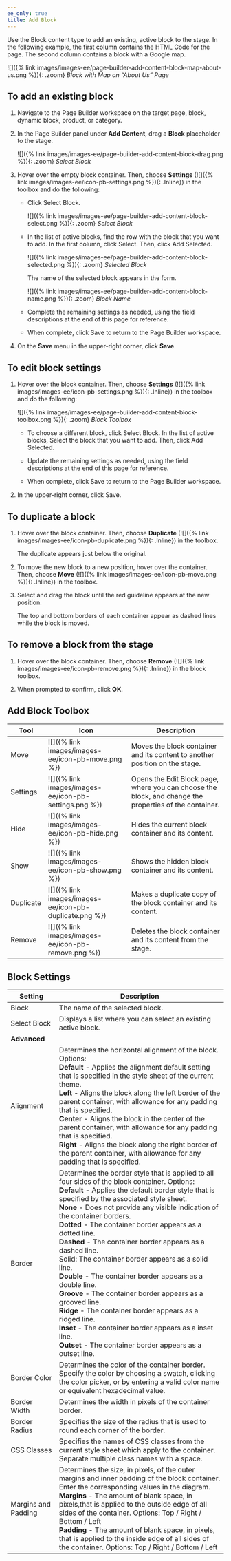 ```yaml
---
ee_only: true
title: Add Block
---
```


Use the Block content type to add an existing, active block to the stage. In the following example, the first column contains the HTML Code for the page. The second column contains a block with a Google map.

![]({% link images/images-ee/page-builder-add-content-block-map-about-us.png %}){: .zoom}
_Block with Map on “About Us” Page_

## To add an existing block

1. Navigate to the Page Builder workspace on the target page, block, dynamic block, product, or category.

1. In the Page Builder panel under **Add Content**, drag a **Block** placeholder to the stage.

    ![]({% link images/images-ee/page-builder-add-content-block-drag.png %}){: .zoom}
    _Select Block_

1. Hover over the empty block container. Then, choose **Settings** (![]({% link images/images-ee/icon-pb-settings.png %}){: .Inline}) in the toolbox and do the following:

    - Click <span class="btn">Select Block</span>.

        ![]({% link images/images-ee/page-builder-add-content-block-select.png %}){: .zoom}
        _Select Block_

    - In the list of active blocks, find the row with the block that you want to add. In the first column, click <span class="btn">Select</span>. Then, click <span class="btn">Add Selected</span>.

        ![]({% link images/images-ee/page-builder-add-content-block-selected.png %}){: .zoom}
        _Selected Block_

        The name of the selected block appears in the form.

        ![]({% link images/images-ee/page-builder-add-content-block-name.png %}){: .zoom}
        _Block Name_

    - Complete the remaining settings as needed, using the field descriptions at the end of this page for reference.

    - When complete, click <span class="btn">Save</span> to return to the Page Builder workspace.

1. On the **Save** menu in the upper-right corner, click **Save**.

## To edit block settings

1. Hover over the block container. Then, choose **Settings** (![]({% link images/images-ee/icon-pb-settings.png %}){: .Inline}) in the toolbox and do the following:

    ![]({% link images/images-ee/page-builder-add-content-block-toolbox.png %}){: .zoom}
    _Block Toolbox_

    - To choose a different block, click <span class="btn">Select Block</span>. In the list of active blocks, <span class="btn">Select</span> the block that you want to add. Then, click <span class="btn">Add Selected</span>.

    - Update the remaining settings as needed, using the field descriptions at the end of this page for reference.

    - When complete, click <span class="btn">Save</span> to return to the Page Builder workspace.

1. In the upper-right corner, click <span class="btn">Save</span>.

## To duplicate a block

1. Hover over the block container. Then, choose **Duplicate** (![]({% link images/images-ee/icon-pb-duplicate.png %}){: .Inline}) in the toolbox.

    The duplicate appears just below the original.

1. To move the new block to a new position, hover over the container. Then, choose **Move** (![]({% link images/images-ee/icon-pb-move.png %}){: .Inline}) in the toolbox.

1. Select and drag the block until the red guideline appears at the new position.

    The top and bottom borders of each container appear as dashed lines while the block is moved.

## To remove a block from the stage

1. Hover over the block container. Then, choose **Remove** (![]({% link images/images-ee/icon-pb-remove.png %}){: .Inline}) in the block toolbox.

1. When prompted to confirm, click **OK**.

## Add Block Toolbox

| Tool      | Icon                                                                     | Description                                                                                            |
| --------- | ------------------------------------------------------------------------ | ------------------------------------------------------------------------------------------------------ |
| Move      | ![]({% link images/images-ee/icon-pb-move.png %})      | Moves the block container and its content to another position on the stage.                            |
| Settings  | ![]({% link images/images-ee/icon-pb-settings.png %})  | Opens the Edit Block page, where you can choose the block, and change the properties of the container. |
| Hide      | ![]({% link images/images-ee/icon-pb-hide.png %})      | Hides the current block container and its content.                                                     |
| Show      | ![]({% link images/images-ee/icon-pb-show.png %})      | Shows the  hidden block container and its content.                                                     |
| Duplicate | ![]({% link images/images-ee/icon-pb-duplicate.png %}) | Makes a duplicate copy of the block container and its content.                                         |
| Remove    | ![]({% link images/images-ee/icon-pb-remove.png %})    | Deletes the block container and its content from the stage.  |

## Block Settings

| Setting             | Description  |
| ------------------- | ------- |
| Block               | The name of the selected block. |
| Select Block        | Displays a list where you can select an existing active block.    |
| **Advanced**        |                                                        |
| Alignment | Determines the horizontal alignment of the block. Options: <br/>**Default** - Applies the alignment default setting that is specified in the style sheet of the current theme. <br/>**Left** - Aligns the block along the left border of the parent container, with allowance for any padding that is specified. <br/>**Center** - Aligns the block in the center of the parent container, with allowance for any padding that is specified. <br/>**Right** - Aligns the block along the right border of the parent container, with allowance for any padding that is specified.  |
| Border | Determines the border style that is applied to all four sides of the block container. Options: <br/>**Default** - Applies the default border style that is specified by the associated style sheet. <br/>**None** - Does not provide any visible indication of the container borders. <br/>**Dotted** - The container border appears as a dotted line. <br/>**Dashed** - The container border appears as a dashed line.<br/>Solid: The container border appears as a solid line. <br/>**Double** - The container border appears as a double line. <br/>**Groove** - The container border appears as a grooved line. <br/>**Ridge** - The container border appears as a ridged line. <br/>**Inset** - The container border appears as a inset line. <br/>**Outset** - The container border appears as a outset line.|
| Border Color  | Determines the color of the container border. Specify the color by choosing a swatch, clicking the color picker, or by entering a valid color name or equivalent hexadecimal value.  |
| Border Width  | Determines the width in pixels of the container border. |
| Border Radius   | Specifies the size of the radius that is used to round each corner of the border. |
| CSS Classes | Specifies the names of CSS classes from the current style sheet  which apply to the container. Separate multiple class names with a space.   |
| Margins and Padding | Determines the size, in pixels, of the outer margins and inner padding of the block container. Enter the corresponding values in the diagram. <br/>**Margins** - The amount of blank space, in pixels,that is applied to the outside edge of all sides of the container. Options: Top / Right / Bottom / Left <br/>**Padding** - The amount of blank space, in pixels, that is applied to the inside edge of all sides of the container. Options: Top / Right / Bottom / Left|
